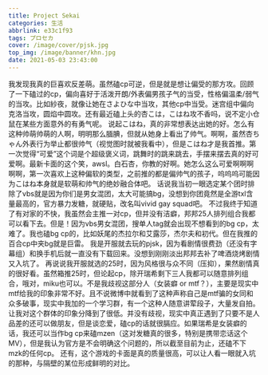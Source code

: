 ```yaml
---
title: Project Sekai
categories: 生活
abbrlink: e33c1f93
tags: プロセカ
cover: /image/cover/pjsk.jpg
top_img: /image/banner/khn.jpg
date: 2021-05-03 23:43:00
---
```


我发现我真的巨喜欢反差萌。虽然磕cp可逆，但是就是想让偏受的那方攻。回顾了一下磕过的cp，偏向喜好于活泼开朗/外表偏男孩子气的当受，性格偏温柔/弱气的当攻。比如紗夜，就像让她在さよひな中当攻，其他cp中当受。迷宫组中偏向克洛当攻，圆焰中圆攻。还有最近磕上头的杏こは，こはね攻不香吗，说不定小仓鼠在某些方面意外的有勇气呢。
说起こはね，真的非常想表达出她的好。怎么有这种帅萌帅萌的人啊，明明那么腼腆，但就从她身上看出了帅气。啊啊，虽然杏ちゃん外表行为举止都很帅气（视觉图时就被我看中），但是こはね才是我首推。第一次觉得“可爱”这个词是个超级褒义词，跳舞时的跳来跳去，手摆来摆去真的好可爱啊。最新卡面的这个笑，awsl。白石杏，你教的好啊。她怎么这么可爱啊啊啊啊啊，第一次喜欢上这种偏软的类型，之前推的都是偏帅气的孩子，呜呜呜可能因为こはね本身就是软萌和帅气的绝妙融合体吧。
话说我当初一眼选定某个团时排除了vbs就是因为你们是男女混团，太大可能搞bg，没想到你团竟然是全游txl含量最高的，官方暴力发糖，就硬贴，改名叫vivid gay squad吧。
不过我终于知道了有对家的不快，我虽然会主推一对cp，但并没有洁癖，邦邦25人排列组合我都可以看下去。但是！因为vbs男女混团，搜单人tag就会出现不想看到的bg cp，太难了。我也磕bg cp的，比如妖尾的杰拉尔和艾露莎，杰尔夫和初代。但在我推的百合cp中夹bg就是巨雷。
我是开服就去玩的pjsk，因为看剧情很费劲（还没有字幕组）和换手机后就一直没有下载回来。没想到刚刚淡出邦邦去补了啤酒烧烤剧情又入坑了。
再说说我开服就选的25时，因为风格很与众不同（压抑），果然剧情真的很好看。虽然箱推25时，但论起cp，除开瑞希剩下三人我都可以随意排列组合，哦对，miku也可以。不是我歧视这部分人（女装癖 or mtf？），主要是现实中mtf给我的印象非常不好。且不说微博中就看到了这种声称自己是mtf骗的女同和众多破事，现实中我加的一个学习群，有一个这种人随意讲荤段子，大量发自拍。让我对这个群体的印象分降到了很低。并没有歧视，现实中真正遇到了只要不是人品差的还可以做朋友，但是谈恋爱，磕cp的话就很膈应。如果瑞希是女装癖的话，我还可以当作bg cp来磕mzen（这对发糖真的很多，特别是携带恋话这个MV），但是我认为官方是不会明确这个问题的，所以截至目前为止，还磕不下mzk的任何cp。
还有，这个游戏的卡面是真的质量很高，可以让人看一眼就入坑的那种，与隔壁的某位形成鲜明的对比。
